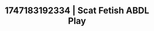 ---
categories:
- Shadow play
- Latex & lace
- Latina
- Deep gaze
- Neon-lit seduction
image: /assets/images/1747183192334.jpg
layout: post
seo:
  description: Featured content with artistic ABDL Play, Scat Fetish. HD images available.
  keywords: ABDL Play, Scat Fetish
  og_image: /assets/images/1747183192334.jpg
  schema_type: VisualArtwork
tags:
- ABDL Play
- Scat Fetish
- '#1747183192334'
title: 1747183192334 | Scat Fetish ABDL Play
---